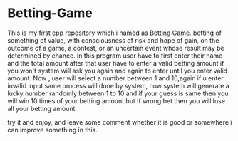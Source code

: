 # Betting-Game
This is my first cpp repository which i named as Betting Game.
 betting  of something of value, with consciousness of risk and hope of gain, on the outcome of a game, a contest, or an uncertain event whose result may be determined by chance.
 in this program user have to first enter their name and the total amount after that user have to enter a valid betting amount if you won't system will ask you again and again to enter until you enter valid amount.
 Now , user will select a number between 1 and 10,again if u enter invalid input same process will done by system, 
 now system will generate a lucky number randomly between 1 to 10 and if your guess is same then you will win 10 times of your betting amount but if wrong bet then you will lose all your betting amount.
 
 try it and enjoy, and leave some comment whether it is good or somewhere i can improve something in this.
